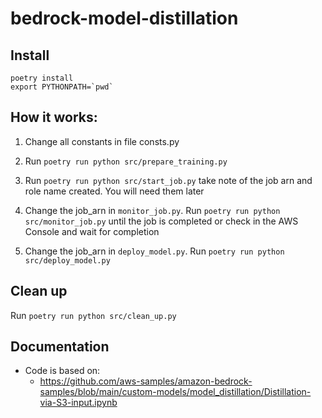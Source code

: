 # bedrock-model-distillation

## Install

```
poetry install
export PYTHONPATH=`pwd`
```

## How it works:

1. Change all constants in file consts.py

2. Run `poetry run python src/prepare_training.py`

3. Run `poetry run python src/start_job.py` take note of the job arn and role name created. You will need them later

4. Change the job_arn in `monitor_job.py`. Run `poetry run python src/monitor_job.py` until the job is completed or check in the AWS Console and wait for completion

5. Change the job_arn in `deploy_model.py`. Run `poetry run python src/deploy_model.py`

## Clean up

Run `poetry run python src/clean_up.py`

## Documentation

- Code is based on:
  - https://github.com/aws-samples/amazon-bedrock-samples/blob/main/custom-models/model_distillation/Distillation-via-S3-input.ipynb
